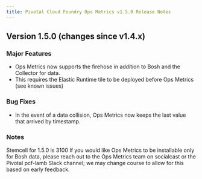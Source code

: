 ```yaml
---
title: Pivotal Cloud Foundry Ops Metrics v1.5.0 Release Notes
---
```


## Version 1.5.0 (changes since v1.4.x)

### Major Features
* Ops Metrics now supports the firehose in addition to Bosh and the Collector for data.
* This requires the Elastic Runtime tile to be deployed before Ops Metrics (see known issues)

### Bug Fixes
* In the event of a data collision, Ops Metrics now keeps the last value that arrived by timestamp.

### Notes
Stemcell for 1.5.0 is 3100
If you would like Ops Metrics to be installable only for Bosh data, please reach out to the Ops Metrics team on socialcast or the Pivotal pcf-lamb Slack channel; we may change course to allow for this based on early feedback.
